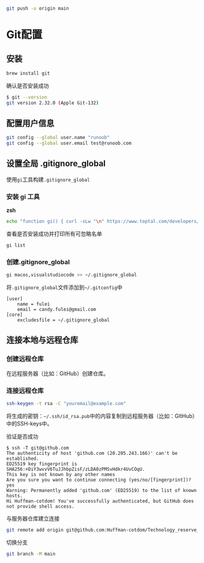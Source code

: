 ```bash

```

```bash

```

```bash
git push -u origin main
```

# Git配置

## 安装

```bash
brew install git
```

确认是否安装成功

```bash
$ git --version
git version 2.32.0 (Apple Git-132)
```

## 配置用户信息

```bash
git config --global user.name "runoob"
git config --global user.email test@runoob.com
```

## 设置全局 .gitignore_global

使用`gi`工具构建`.gitignore_global`

### 安装 gi 工具

**zsh**

```bash
echo "function gi() { curl -sLw "\n" https://www.toptal.com/developers/gitignore/api/\$@ ;}" >> ~/.zshrc && source ~/.zshrc
```

查看是否安装成功并打印所有可忽略名单

```bash
gi list
```

### 创建.gitignore_global

```bash
gi macos,visualstudiocode >> ~/.gitignore_global
```

将`.gitignore_global`文件添加到`~/.gitconfig`中

```shell
[user]
	name = fulei
	email = candy.fulei@gmail.com
[core]
	excludesfile = ~/.gitignore_global
```

## 连接本地与远程仓库

### 创建远程仓库

在远程服务器（比如：GitHub）创建仓库。

### 连接远程仓库

```bash
ssh-keygen -t rsa -C "youremail@example.com"
```

将生成的密钥：`~/.ssh/id_rsa.pub`中的内容复制到远程服务器（比如：GItHub）中的SSH-keys中。

验证是否成功

```
$ ssh -T git@github.com
The authenticity of host 'github.com (20.205.243.166)' can't be established.
ED25519 key fingerprint is SHA256:+DiY3wvvV6TuJJhbpZisF/zLDA0zPMSvHdkr4UvCOqU.
This key is not known by any other names
Are you sure you want to continue connecting (yes/no/[fingerprint])? yes
Warning: Permanently added 'github.com' (ED25519) to the list of known hosts.
Hi Huffman-cotdom! You've successfully authenticated, but GitHub does not provide shell access.
```

与服务器仓库建立连接

```bash
git remote add origin git@github.com:Huffman-cotdom/Technology_reserve_box.git
```

切换分支

```bash
git branch -M main
```










